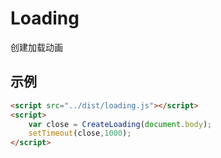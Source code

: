 # Loading

创建加载动画

## 示例

```html
<script src="../dist/loading.js"></script>
<script>
    var close = CreateLoading(document.body);
    setTimeout(close,1000);
</script>
```